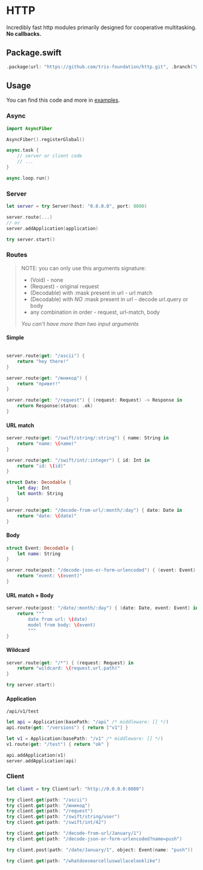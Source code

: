 # HTTP

Incredibly fast http modules primarily designed for cooperative multitasking. **No callbacks.**

## Package.swift

```swift
.package(url: "https://github.com/tris-foundation/http.git", .branch("master"))
```

## Usage

You can find this code and more in [examples](https://github.com/tris-foundation/examples).

### Async

```swift
import AsyncFiber

AsyncFiber().registerGlobal()

async.task {
    // server or client code
    // ...
}

async.loop.run()
```

### Server

```swift
let server = try Server(host: "0.0.0.0", port: 8080)

server.route(...)
// or
server.addApplication(application)

try server.start()
```

### Routes

>NOTE: you can only use this arguments signature:
>* (Void) - none
>* (Request) - original request
>* (Decodable) with :mask present in url - url match
>* (Decodable) with *NO* :mask present in url - decode url.query or body
>* any combination in order - request, url-match, body
>
> *You can't have more than two input arguments*


#### Simple

```swift

server.route(get: "/ascii") {
    return "hey there!"
}

server.route(get: "/юникод") {
    return "привет!"
}

server.route(get: "/request") { (request: Request) -> Response in
    return Response(status: .ok)
}
```

#### URL match

```swift
server.route(get: "/swift/string/:string") { name: String in
    return "name: \(name)"
}

server.route(get: "/swift/int/:integer") { id: Int in
    return "id: \(id)"
}

struct Date: Decodable {
    let day: Int
    let month: String
}

server.route(get: "/decode-from-url/:month/:day") { date: Date in
    return "date: \(date)"
}
```

#### Body

```swift
struct Event: Decodable {
    let name: String
}

server.route(post: "/decode-json-or-form-urlencoded") { (event: Event) in
    return "event: \(event)"
}
```

#### URL match + Body

```swift
server.route(post: "/date/:month/:day") { (date: Date, event: Event) in
    return """
        date from url: \(date)
        model from body: \(event)
        """
}
```

#### Wildcard

```swift
server.route(get: "/*") { (request: Request) in
    return "wildcard: \(request.url.path)"
}

try server.start()
```

#### Application

`/api/v1/test`

```swift
let api = Application(basePath: "/api" /* middleware: [] */)
api.route(get: "/versions") { return ["v1"] }

let v1 = Application(basePath: "/v1" /* middleware: [] */)
v1.route(get: "/test") { return "ok" }

api.addApplication(v1)
server.addApplication(api)
```

### Client

```swift
let client = try Client(url: "http://0.0.0.0:8080")

try client.get(path: "/ascii")
try client.get(path: "/юникод")
try client.get(path: "/request")
try client.get(path: "/swift/string/user")
try client.get(path: "/swift/int/42")

try client.get(path: "/decode-from-url/January/1")
try client.get(path: "/decode-json-or-form-urlencoded?name=push")

try client.post(path: "/date/January/1", object: Event(name: "push"))

try client.get(path: "/whatdoesmarcelluswallacelooklike")
```
